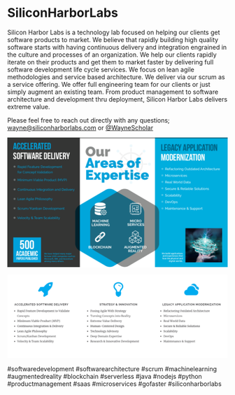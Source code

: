 # SiliconHarborLabs

Silicon Harbor Labs is a technology lab focused on helping our clients get software products to market. We believe that rapidly building high quality software starts with having continuous delivery and integration engrained in the culture and processes of an organization. We help our clients rapidly iterate on their products and get them to market faster by delivering full software development life cycle services. We focus on lean agile methodologies and service based architecture. We deliver via our scrum as a service offering. We offer full engineering team for our clients or just simply augment an existing team. From product management to software architecture and development thru deployment, Silicon Harbor Labs delivers extreme value.

Please feel free to reach out directly with any questions; wayne@siliconharborlabs.com or [@WayneScholar](https://www.twitter.com/WayneScholar)

![SiliconHarborLabs Scrum as a Service](https://github.com/wscholar/SiliconHarborLabs/blob/master/siliconharborlabs.png?raw=true "SiliconHarborLabs Scrum as a Service")

![SiliconHaborLabs Services](https://github.com/wscholar/SiliconHarborLabs/blob/master/siliconharborlabs_services.png?raw=true "SiliconHaborLabs Services")

#softwaredevelopment #softwarearchitecture #scrum #machinelearning #augmentedreality #blockchain #serverless #java #nodejs #python #productmanagement #saas #microservices #gofaster #siliconharborlabs
